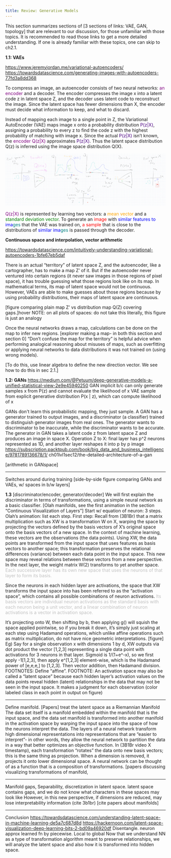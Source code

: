 ```yaml
---
title: Review: Generative Models 
---
```

This section summarizes sections of [3 sections of links: VAE, GAN, topology] that are relevant to our discussion, for those unfamiliar with those topics. It is recommended to read those links to get a more detailed understanding. If one is already familiar with these topics, one can skip to ch2.1. 

**1.1: VAEs**

https://www.jeremyjordan.me/variational-autoencoders/
https://towardsdatascience.com/generating-images-with-autoencoders-77fd3a8dd368 

To compress an image, an autoencoder consists of two neural networks: <span style="color:purple">an encoder</span> and a decoder. The encoder compresses the image x into a latent code z in latent space Z, and the decoder uses latent code to reconstruct the image. Since the latent space has fewer dimensions than X, the encoder must decide what information to keep, and what to discard.

Instead of mapping each image to a single point in Z, the Variational AutoEncoder (VAE) maps image x onto a probability distribution <span style="color:indigo">P(z\|X)</span>, assigning a probability to every z to find the code z with the highest probability of matching with image x. Since the actual <span style="color:indigo">P(z\|X)</span> isn’t known, the <span style="color:purple">encoder Q(z\|X)</span>  approximates <span style="color:indigo">P(z\|X)</span>. Thus the latent space distribution Q(z) is inferred using the image space distribution Q(X).

![Figure 1.1: VAE](/images/figure1.1.png)

<span style="color:purple">Q(z\|X)</span> is represented by learning two vectors: a <span style="color:orange">mean vector</span> and a <span style="color:green">standard deviation vector</span>. To generate an <span style="color:red">image</span> with <span style="color:blue">similar features to ima</span><span style="color:teal">ges</span> that the VAE was trained on, <span style="color:red">a sample</span> that is close to the distributions of <span style="color:blue">similar ima</span><span style="color:teal">ges</span> is passed through the decoder.

**Continuous space and interpolation, vector arithmetic**

https://towardsdatascience.com/intuitively-understanding-variational-autoencoders-1bfe67eb5daf

There is an actual “territory” of latent space Z, and the autoencoder, like a cartographer, has to make a map Z’ of it. But if the autoencoder never ventured into certain regions (it never saw images in those regions of pixel space), it has trouble guessing what those regions look like on its map. In mathematical terms, its map of latent space would not be continuous. However, VAEs are able to make guesses about those regions because by using probability distributions, their maps of latent space are continuous.

[figure comparing plain map Z’ vs distribution map Q(Z) covering gaps.]hover
NOTE: on all plots of spaces: do not take this literally, this figure is just an analogy

Once the neural networks draws a map, calculations can be done on the map to infer new regions.
[explorer making a map- in both this section and section 0]
“Don’t confuse the map for the territory” is helpful advice when performing analogical reasoning about misuses of maps, such as overfitting or applying neural networks to data distributions it was not trained on (using wrong models).

[To do this, use linear algebra to define the new direction vector. We see how to do this in sec 2.1.]

**1.2: GANs**
https://medium.com/@Petuum/deep-generative-models-a-unified-statistical-view-2e9e45940250
GAN implicit b/c can only generate samples x from P(z) and cannot evaluate the likelihood of x
VAE sample from explicit generative distribution P(x | z), which can compute likelihood of x

GANs don't learn this probabilistic mapping, they just sample.
A GAN has a generator trained to output images, and a discriminator (a classifier) trained to distinguish generator images from real ones. The generator wants to discriminator to be inaccurate, while the discriminator wants to be accurate.
The generator in GAN takes a latent code z from latent space Z and produces an image in space X. Operation Z to X: final layer has p^2 neurons represented as 1D, and another layer reshapes it into p by p image
https://subscription.packtpub.com/book/big_data_and_business_intelligence/9781789136678/1/
ch01lvl1sec12/the-detailed-architecture-of-a-gan

[arithmetic in GANspace]

---
Switches around during training
[side-by-side figure comparing GANs and VAEs, w/ spaces in b/w layers]

**1.3**
[discriminator/encoder, generator/decoder]
We will first explain the discriminator in terms of transformations, using a simple neural network as a basic classifier.
[Olah manifolds, see the first animation in the section “Continuous Visualization of Layers”] 
Start w/ equation of neuron: 3 steps. Olah’s animation: list each step. First step:
Recall from (3B1Br) that a matrix multiplication such as XW is a transformation W on X, warping the space by projecting the vectors defined by the basis vectors of X’s original space onto the basis vectors of a new space. 
In the context of machine learning, these vectors are the observations (the data points). Using XW, the data points are transformed from the input space that uses features as basis vectors to another space; this transformation preserves the relational differences (variance) between each data point in the input space. This new space may reveal relations between these vectors from a new perspective. In the next layer, the weight matrix W(2) transforms to yet another space. <span style="color:silver">Each successive layer has its own new space that uses the neurons of that layer to form its basis.</span> 

Since the neurons in each hidden layer are activations, the space that XW transforms the input space into has been referred to as the “activation space”, which contains all possible combinations of neuron activations. <span style="color:silver">Its basis vectors are individual neuron activations as the standard basis with each neuron being a unit vector, and a linear combination of neuron activations is a vector in activation space.</span>

It’s projecting onto W, then shifting by b, then applying g() will squish the space applied pointwise, so if you break it down, it’s simply just scaling at each step using Hadamand operations, which unlike affine operations such as matrix multiplication, do not have nice geometric interpretations. 
[figure] Eg) Say for a single observation x with dimensions 1 by d, XW outputs via dot product the vector [1,2,3] representing a single data point with activations for 3 neurons in that layer. Sigmoid is 1/(1+e^-x), so we first apply -1[1,2,3], then apply e^[1,2,3] element-wise, which is the Hadamand power of [e,e,e,] to [1,2,3]. Then vector addition, then Hadamand division. 
FOOTNOTES: Define “affine”. 
FOOTNOTE: An activation space may also be called a “latent space” because each hidden layer’s activation values on the data points reveal hidden (latent) relationships in the data that may not be seen in the input space. 
It makes a judgment for each observation (color labeled class in each point in output on figure) 

---
Define manifold. [Papers] treat the latent space as a Riemannian Manifold
The data set itself is a manifold embedded within the manifold that is the input space, and the data set manifold is transformed into another manifold in the activation space by warping the input space into the space of how the neurons interpret the data. 
The layers of a neural network transform high dimensional representations into representations that are “easier to interpret”- in other words, they allow the neural network to partition the data in a way that better optimizes an objective function. In (3B1Br video X timestamp), each transformation “rotates” the data onto new basis vectors; this is the same thing as projection. When a dimension is removed, it projects it onto lower dimensional space. A neural network can be thought of as a function that is a composition of transformations.
[papers discussing visualizing transformations of manifold,

---
Manifold gaps, Separability, discretization in latent space. 
latent space contains gaps, and we do not know what characters in these spaces may look like 
However, in this new perspective, if dimensions are reduced, may lose interpretability information (cite 3b1br)
[cite papers about manifolds]

---
Conclusion
https://towardsdatascience.com/understanding-latent-space-in-machine-learning-de5a7c687d8d
https://hackernoon.com/latent-space-visualization-deep-learning-bits-2-bd09a46920df
Disentangle. 
neuron approx learned fn by piecewise. Local to global
Now that we understand NN as a type of transformation algorithm meant to preserve relationships, we will analyze the latent space and also how it is transformed into hidden space.

<!---
<span style="color:silver">
</span>
-->